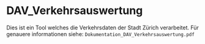 # DAV_Verkehrsauswertung
Dies ist ein Tool welches die Verkehrsdaten der Stadt Zürich verarbeitet. Für genauere informationen siehe: `Dokumentation_DAV_Verkehrsauswertung.pdf`

